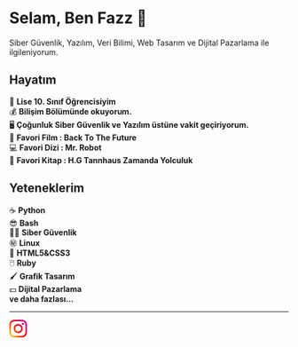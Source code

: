 Selam, Ben Fazz :wave:
======================

Siber Güvenlik, Yazılım, Veri Bilimi, Web Tasarım ve Dijital Pazarlama ile ilgileniyorum.

Hayatım
-------
:gem:     **Lise 10. Sınıf Öğrencisiyim**<br>
:moneybag:   **Bilişim Bölümünde okuyorum.**<br>
:desktop_computer: **Çoğunluk Siber Güvenlik ve Yazılım üstüne vakit geçiriyorum.**<br>
:car: **Favori Film : Back To The Future**<br>
:computer: **Favori Dizi : Mr. Robot**<br>
:book: **Favori Kitap : H.G Tannhaus Zamanda Yolculuk**<br>

Yeteneklerim
------------
:coffee:         **Python** <br>
:sunglasses:     **Bash**<br>
:guardsman:      **Siber Güvenlik**<br>
:secret:         **Linux**<br>
:ox:             **HTML5&CSS3**<br>
:computer_mouse: **Ruby**<br>
:paintbrush:     **Grafik Tasarım**<br>
:dollar:        **Dijital Pazarlama**<br>
**ve daha fazlası...**<br>

- - -

<a href="https://instagram.com/fazz.py">
    <img height="32" align="left" alt="Website" src="img/instagram.png" />
</a>

